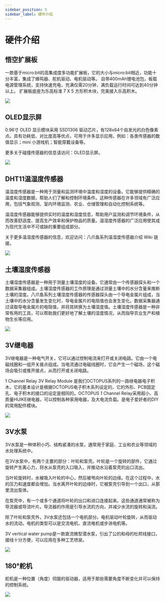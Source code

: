 ```yaml
---
sidebar_position: 5
sidebar_label: 硬件介绍
---
```


# 硬件介绍

## 悟空扩展板

一款基于micro:bit的高集成度多功能扩展板，它的大小与micro:bit相近，功能十分丰富，集成了蜂鸣器、舵机驱动、电机驱动等。 自带400mAh锂电池包，板载电源管理系统，支持快速充电，充满仅需20分钟，满负载运行时间可达到40分钟以上。 扩展板底座为乐高标准 7 X 5 方形积木块，完美接入乐高积木。

![](https://wiki-media-ef.oss-cn-hongkong.aliyuncs.com/docs/microbit/interesting-case/classroom-science-pack/images/classroom-science-hardware-introduction-01.png)

## OLED显示屏

0.96寸 OLED 显示模块采用 SSD1306 驱动芯片，有128x64个自发光的白色像素点。具有功耗低、对比度高等优点，可用于许多显示应用，例如：各类传感器的数值显示；mini 小游戏机；智能穿戴设备等。

更多关于碰撞传感器的信息请访问：OLED显示屏。

![](https://wiki-media-ef.oss-cn-hongkong.aliyuncs.com/docs/microbit/interesting-case/classroom-science-pack/images/classroom-science-hardware-introduction-02.png)

## DHT11温湿度传感器

温湿度传感器是一种用于测量和监测环境中温度和湿度的设备。它能够提供精确的温度和湿度数据，帮助人们了解和控制环境条件。这种传感器在许多领域有广泛应用，包括气象观测、室内环境监测、农业、仓储管理和自动化控制系统等。

温湿度传感器能够提供实时的温度和湿度信息，帮助用户监测和调节环境条件，从而改善舒适度、提高生产效率和保护物品的质量。温湿度传感器的广泛应用使其成为现代生活中不可或缺的重要组成部分。

关于更多温湿度传感器的信息，欢迎访问：八爪鱼系列温湿度传感器介绍 Wiki 链接。

![](https://wiki-media-ef.oss-cn-hongkong.aliyuncs.com/docs/microbit/interesting-case/classroom-science-pack/images/classroom-science-hardware-introduction-03.png)

## 土壤湿度传感器

土壤湿度传感器是一种用于测量土壤湿度的设备。它通常由一个传感器探头和一个数据采集器组成。土壤湿度传感器的工作原理是通过测量土壤中的水分含量来推断土壤的湿度。八爪鱼系列土壤湿度传感器的传感器探头由一个导电金属片组成，当土壤中的水分含量发生变化时，导电金属片的电阻值也会发生变化。数据采集器通过读取导电金属片的电阻值，并将其转换为土壤湿度值。土壤湿度传感器是一种非常有用的工具，可以帮助我们更好地了解土壤的湿度情况，从而指导农业生产和植物生长等应用。

![](https://wiki-media-ef.oss-cn-hongkong.aliyuncs.com/docs/microbit/interesting-case/classroom-science-pack/images/classroom-science-hardware-introduction-04.png)

## 3V继电器

3V继电器是一种电气开关，它可以通过控制电流来打开或关闭电路。它由一个电磁线圈和一组开关接点组成。当电流通过电磁线圈时，它会产生一个磁场，这个磁场会吸引或推开接点，从而打开或关闭电路。

1 Channel Relay 3V Relay Module 是我们OCTOPUS系列的一路继电器电子积木，它的基本设计是根据OCTOPUS电子积木系列设定的，它的外形、PCB固定孔、电子积木的接口的设定是相同的。OCTOPUS 1 Channel Relay采用超小、高质量HUIKE继电器，可以控制各种家用电器，及大电流负载。是电子爱好者的DIY的常用配件模块。

![](https://wiki-media-ef.oss-cn-hongkong.aliyuncs.com/docs/microbit/interesting-case/classroom-science-pack/images/classroom-science-hardware-introduction-05.png)

## 3V水泵

3V水泵是一种体积小巧、结构紧凑的水泵，通常用于家庭、工业和农业等领域的水处理系统中。

在3V水泵中，有两个主要的部分：叶轮和泵壳。叶轮是一个旋转的部件，它通过旋转产生离心力，将水从泵壳的入口吸入，并推动水沿着泵壳的出口流出。

当叶轮旋转时，水被吸入叶轮的中心，然后被甩向叶轮的边缘。在这个过程中，水的压力和速度都会增加。当水离开叶轮的边缘时，它被泵壳引导到一个出口，从那里流出泵体。

在泵壳中，有一个或多个通道将叶轮的出口和进口连接起来。这些通道通常被称为导流器或导流叶片。导流器的作用是引导水流的方向，并减少水流的旋转和湍流。

除了叶轮和泵壳外，3V水泵还包括一个电机部分。电机驱动叶轮旋转，从而驱动水的流动。电机的类型可以是交流电机、直流电机或步进电机等。

3V vertical water pump是一款直流微型潜水泵，引出了公的和母的杜邦线接口，接线十分方便，可以应用在多种工艺喷泉。

![](https://wiki-media-ef.oss-cn-hongkong.aliyuncs.com/docs/microbit/interesting-case/classroom-science-pack/images/classroom-science-hardware-introduction-06.png)

## 180°舵机

舵机是一种位置（角度）伺服的驱动器，适用于那些需要角度不断变化并可以保持的控制系统。

![](https://wiki-media-ef.oss-cn-hongkong.aliyuncs.com/docs/microbit/interesting-case/classroom-science-pack/images/classroom-science-hardware-introduction-07.png)
